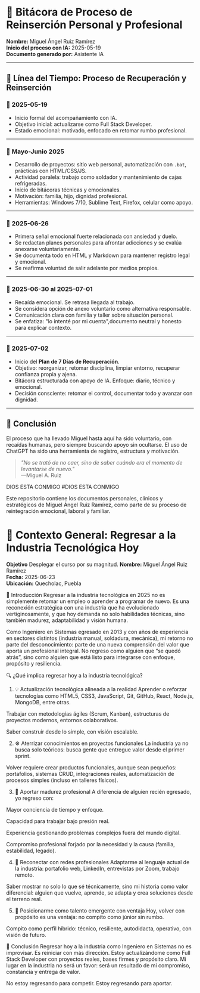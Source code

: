 ﻿# 🧠 Bitácora de Proceso de Reinserción Personal y Profesional
**Nombre:** Miguel Ángel Ruiz Ramírez  
**Inicio del proceso con IA:** 2025-05-19  
**Documento generado por:** Asistente IA  

---

## 📅 Línea del Tiempo: Proceso de Recuperación y Reinserción

### 🔹 **2025-05-19**
- Inicio formal del acompañamiento con IA.
- Objetivo inicial: actualizarse como Full Stack Developer.
- Estado emocional: motivado, enfocado en retomar rumbo profesional.

---

### 🔹 **Mayo-Junio 2025**
- Desarrollo de proyectos: sitio web personal, automatización con `.bat`, prácticas con HTML/CSS/JS.
- Actividad paralela: trabajo como soldador y mantenimiento de cajas refrigeradas.
- Inicio de bitácoras técnicas y emocionales.
- Motivación: familia, hijo, dignidad profesional.
- Herramientas: Windows 7/10, Sublime Text, Firefox, celular como apoyo.

---

### 🔹 **2025-06-26**
- Primera señal emocional fuerte relacionada con ansiedad y duelo.
- Se redactan planes personales para afrontar adicciones y se evalúa anexarse voluntariamente.
- Se documenta todo en HTML y Markdown para mantener registro legal y emocional.
- Se reafirma voluntad de salir adelante por medios propios.

---

### 🔹 **2025-06-30 al 2025-07-01**
- Recaída emocional. Se retrasa llegada al trabajo.
- Se considera opción de anexo voluntario como alternativa responsable.
- Comunicación clara con familia y taller sobre situación personal.
- Se enfatiza: "lo intenté por mi cuenta",documento neutral y honesto para explicar contexto.

---

### 🔹 **2025-07-02**
- Inicio del **Plan de 7 Días de Recuperación**.
- Objetivo: reorganizar, retomar disciplina, limpiar entorno, recuperar confianza propia y ajena.
- Bitácora estructurada con apoyo de IA. Enfoque: diario, técnico y emocional.
- Decisión consciente: retomar el control, documentar todo y avanzar con dignidad.

---

## 🔐 Conclusión
El proceso que ha llevado Miguel hasta aquí ha sido voluntario, con recaídas humanas, pero siempre buscando apoyo sin ocultarse. El uso de ChatGPT ha sido una herramienta de registro, estructura y motivación.

> _"No se trató de no caer, sino de saber cuándo era el momento de levantarse de nuevo."_  
> —Miguel A. Ruiz



DIOS ESTA CONMIGO
#DIOS ESTA CONMIGO

Este repositorio contiene los documentos personales, clínicos y estratégicos de Miguel Ángel Ruiz Ramírez, como parte de su proceso de reintegración emocional, laboral y familiar.


# 🔄 Contexto General: Regresar a la Industria Tecnológica Hoy
**Objetivo** Desplegar el curso por su magnitud.
**Nombre:** Miguel Ángel Ruiz Ramírez  
**Fecha:** 2025-06-23  
**Ubicación:** Quecholac, Puebla  


🧭 Introducción
Regresar a la industria tecnológica en 2025 no es simplemente retomar un empleo o aprender a programar de nuevo. Es una reconexión estratégica con una industria que ha evolucionado vertiginosamente, y que hoy demanda no solo habilidades técnicas, sino también madurez, adaptabilidad y visión humana.

Como Ingeniero en Sistemas egresado en 2013 y con años de experiencia en sectores distintos (industria manual, soldadura, mecánica), mi retorno no parte del desconocimiento: parte de una nueva comprensión del valor que aporta un profesional integral.
No regreso como alguien que “se quedó atrás”, sino como alguien que está listo para integrarse con enfoque, propósito y resiliencia.

🔍 ¿Qué implica regresar hoy a la industria tecnológica?
1. 💡 Actualización tecnológica alineada a la realidad
Aprender o reforzar tecnologías como HTML5, CSS3, JavaScript, Git, GitHub, React, Node.js, MongoDB, entre otras.

Trabajar con metodologías ágiles (Scrum, Kanban), estructuras de proyectos modernos, entornos colaborativos.

Saber construir desde lo simple, con visión escalable.

2. ⚙️ Aterrizar conocimientos en proyectos funcionales
La industria ya no busca solo teóricos: busca gente que entregue valor desde el primer sprint.

Volver requiere crear productos funcionales, aunque sean pequeños: portafolios, sistemas CRUD, integraciones reales, automatización de procesos simples (incluso en talleres físicos).

3. 🧠 Aportar madurez profesional
A diferencia de alguien recién egresado, yo regreso con:

Mayor conciencia de tiempo y enfoque.

Capacidad para trabajar bajo presión real.

Experiencia gestionando problemas complejos fuera del mundo digital.

Compromiso profesional forjado por la necesidad y la causa (familia, estabilidad, legado).

4. 🤝 Reconectar con redes profesionales
Adaptarme al lenguaje actual de la industria: portafolio web, LinkedIn, entrevistas por Zoom, trabajo remoto.

Saber mostrar no solo lo que sé técnicamente, sino mi historia como valor diferencial: alguien que vuelve, aprende, se adapta y crea soluciones desde el terreno real.

5. 🚀 Posicionarme como talento emergente con ventaja
Hoy, volver con propósito es una ventaja: no compito como júnior sin rumbo.

Compito como perfil híbrido: técnico, resiliente, autodidacta, operativo, con visión de futuro.

🏁 Conclusión
Regresar hoy a la industria como Ingeniero en Sistemas no es improvisar. Es reiniciar con más dirección. Estoy actualizándome como Full Stack Developer con proyectos reales, bases firmes y propósito claro.
Mi lugar en la industria no será un favor: será un resultado de mi compromiso, constancia y entrega de valor.

No estoy regresando para competir. Estoy regresando para aportar.


